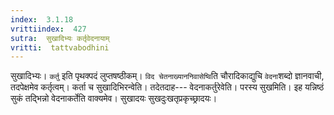 ```yaml
---
index:  3.1.18
vrittiindex:  427
sutra:  सुखादिभ्यः कर्तृवेदनायाम्
vritti:  tattvabodhini 
---
```


सुखादिभ्यः। `कर्तु` इति पृथक्पदं लुप्तषष्ठीकम्। `विद चेतनाख्याननिवासेष्वि`ति चौरादिकाद्युचि `वेदना`शब्दो ज्ञानवाची, तदपेक्षमेव कर्तृत्वम्। कर्ता च सुखादिभिरन्वेति। तदेतदाह--- वेदनाकर्तुरेवेति। परस्य सुखमिति। इह यन्निष्ठं सुकं तद्भिन्नो वेदनाकर्तेति वाक्यमेव। सुखादयः सुखदुःखतृप्रकृच्छ्रादयः। 

